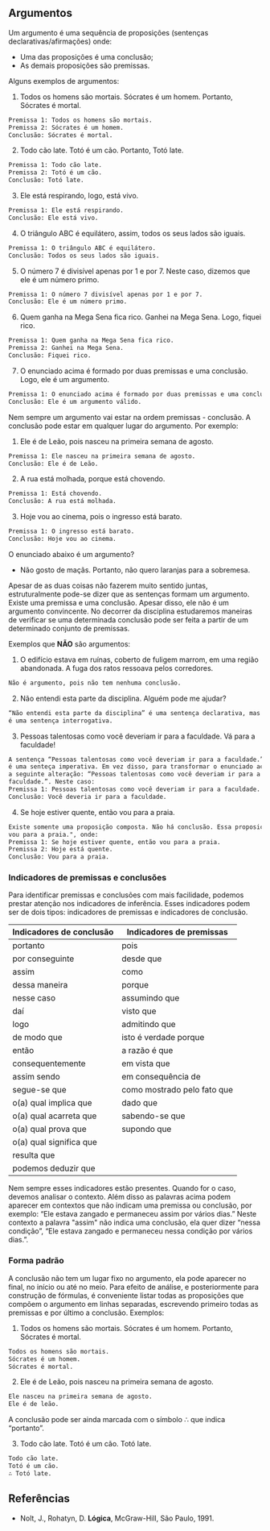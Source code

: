 ## Argumentos
Um argumento é uma sequência de proposições (sentenças declarativas/afirmações) onde:
- Uma das proposições é uma conclusão;
- As demais proposições são premissas.

Alguns exemplos de argumentos:
1. Todos os homens são mortais. Sócrates é um homem. Portanto, Sócrates é mortal.
```diff
Premissa 1: Todos os homens são mortais.
Premissa 2: Sócrates é um homem.
Conclusão: Sócrates é mortal.
```
2. Todo cão late. Totó é um cão. Portanto, Totó late.
```diff
Premissa 1: Todo cão late.
Premissa 2: Totó é um cão.
Conclusão: Totó late.
```
3. Ele está respirando, logo, está vivo.
```diff
Premissa 1: Ele está respirando.
Conclusão: Ele está vivo.
```
4. O triângulo ABC é equilátero, assim, todos os seus lados são iguais.
```diff
Premissa 1: O triângulo ABC é equilátero.
Conclusão: Todos os seus lados são iguais.
```
5. O número 7 é divisível apenas por 1 e por 7. Neste caso, dizemos que ele é um número primo.
```diff
Premissa 1: O número 7 divisível apenas por 1 e por 7.
Conclusão: Ele é um número primo.
```
6. Quem ganha na Mega Sena fica rico. Ganhei na Mega Sena. Logo, fiquei rico.
```diff
Premissa 1: Quem ganha na Mega Sena fica rico. 
Premissa 2: Ganhei na Mega Sena.
Conclusão: Fiquei rico.
```
7. O enunciado acima é formado por duas premissas e uma conclusão. Logo, ele é um argumento.
```diff
Premissa 1: O enunciado acima é formado por duas premissas e uma conclusão.
Conclusão: Ele é um argumento válido.
```

Nem sempre um argumento vai estar na ordem premissas - conclusão. A conclusão pode estar em qualquer lugar do argumento. Por exemplo:
1. Ele é de Leão, pois nasceu na primeira semana de agosto.
```diff
Premissa 1: Ele nasceu na primeira semana de agosto.
Conclusão: Ele é de Leão.
```
2. A rua está molhada, porque está chovendo.
```diff
Premissa 1: Está chovendo.
Conclusão: A rua está molhada.
```
3. Hoje vou ao cinema, pois o ingresso está barato.
```diff
Premissa 1: O ingresso está barato.
Conclusão: Hoje vou ao cinema.
```
O enunciado abaixo é um argumento? 
- Não gosto de maçãs. Portanto, não quero laranjas para a sobremesa.

Apesar de as duas coisas não fazerem muito sentido juntas, estruturalmente pode-se dizer que as sentenças formam um argumento. Existe uma premissa e uma conclusão. Apesar disso, ele não é um argumento convincente. No decorrer da disciplina estudaremos maneiras de verificar se uma determinada conclusão pode ser feita a partir de um determinado conjunto de premissas.

Exemplos que **NÃO** são argumentos:
1. O edifício estava em ruínas, coberto de fuligem marrom, em uma região abandonada. A fuga dos ratos ressoava pelos corredores.
```diff
Não é argumento, pois não tem nenhuma conclusão.
```
2. Não entendi esta parte da disciplina. Alguém pode me ajudar?
```diff
“Não entendi esta parte da disciplina” é uma sentença declarativa, mas “Alguém pode me ajudar?” 
é uma sentença interrogativa.
```
3. Pessoas talentosas como você deveriam ir para a faculdade. Vá para a faculdade!
```diff
A sentença “Pessoas talentosas como você deveriam ir para a faculdade.” é válida, mas “Vá para a faculdade!” 
é uma senteça imperativa. Em vez disso, para transformar o enunciado acima em um argumento, poderíamos fazer 
a seguinte alteração: “Pessoas talentosas como você deveriam ir para a faculdade. Você deveria ir para a 
faculdade.”. Neste caso:
Premissa 1: Pessoas talentosas como você deveriam ir para a faculdade.
Conclusão: Você deveria ir para a faculdade.
```
4. Se hoje estiver quente, então vou para a praia.
```diff
Existe somente uma proposição composta. Não há conclusão. Essa proposição poderia ser transformada em um argumento se acompanhada de outras proposições. Por exemplo: "Se hoje estiver quente, então vou para a praia. Hoje está quente. Logo, 
vou para a praia.", onde:
Premissa 1: Se hoje estiver quente, então vou para a praia. 
Premissa 2: Hoje está quente. 
Conclusão: Vou para a praia.
```

### Indicadores de premissas e conclusões
Para identificar premissas e conclusões com mais facilidade, podemos prestar atenção nos indicadores de inferência. Esses indicadores podem ser de dois tipos: indicadores de premissas e indicadores de conclusão. 

| Indicadores de conclusão  | Indicadores de premissas    |
|---------------------------|-----------------------------|
| portanto                  | pois                        |
| por conseguinte           | desde que                   |
| assim                     | como                        |
| dessa maneira             | porque                      |
| nesse caso                | assumindo que               |
| daí                       | visto que                   |
| logo                      | admitindo que               |
| de modo que               | isto é verdade porque       |
| então                     | a razão é que               |
| consequentemente          | em vista que                |
| assim sendo               | em consequência de          |
| segue\-se que             | como mostrado pelo fato que |
| o\(a\) qual implica que   | dado que                    |
| o\(a\) qual acarreta que  | sabendo\-se que             |
| o\(a\) qual prova que     | supondo que                 |
| o\(a\) qual significa que |                             |
| resulta que               |                             |
| podemos deduzir que       |                             |

Nem sempre esses indicadores estão presentes. Quando for o caso, devemos analisar o contexto. Além disso as palavras acima podem aparecer em contextos que não indicam uma premissa ou conclusão, por exemplo: “Ele estava zangado e permaneceu assim por vários dias.” Neste contexto a palavra "assim" não indica uma conclusão, ela quer dizer “nessa condição”, “Ele estava zangado e permaneceu nessa condição por vários dias.”.

### Forma padrão
A conclusão não tem um lugar fixo no argumento, ela pode aparecer no final, no início ou até no meio. Para efeito de análise, e posteriormente para construção de fórmulas, é conveniente listar todas as proposições que compõem o argumento em linhas separadas, escrevendo primeiro todas as premissas e por último a conclusão. Exemplos:
1. Todos os homens são mortais. Sócrates é um homem. Portanto, Sócrates é mortal.
```diff
Todos os homens são mortais.
Sócrates é um homem.
Sócrates é mortal.
```
2. Ele é de Leão, pois nasceu na primeira semana de agosto.
```diff
Ele nasceu na primeira semana de agosto.
Ele é de leão.
```

A conclusão pode ser ainda marcada com o símbolo ∴ que indica “portanto”.

3. Todo cão late. Totó é um cão. Totó late.
```diff
Todo cão late.
Totó é um cão.
∴ Totó late.
```

## Referências
- Nolt, J., Rohatyn, D. **Lógica**, McGraw-Hill, São Paulo, 1991.
